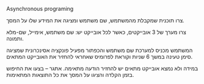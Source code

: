 Asynchronous programing

צרו תוכנית שמקבלת מהמשתמש, שם משתמש ומציגה את המידע שלו על המסך.


צרו מערך של 3 אובייקטים, כאשר לכל אובייקט יש: שם משתמש, אימייל, שם-מלא ותמונה.


המשתמש מכניס למערכת שם משתמש והכפתור מפעיל פונקציה אסינכרונית שמציגה סימן טעינה במשך 6 שניות וקוראת לפרומיס שאחראי להחזיר את האובייקט המתאים.


במידה ולא נמצא אובייקט מתאים יש להחזיר הודעה מתאימה.
אתגר – בצעו את החיפוש בזמן הקלדה והציגו על המסך את כל התוצאות המתאימות.
